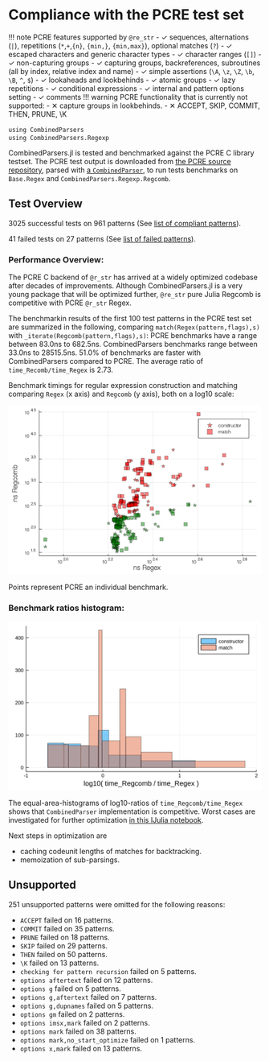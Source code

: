 # Compliance with the PCRE test set
!!! note 
    PCRE features supported by `@re_str` 
    - ✓ sequences, alternations (`|`), repetitions (`*`,`+`,`{n}`, `{min,}`, `{min,max}`), optional matches (`?`)
    - ✓ escaped characters and generic character types
    - ✓ character ranges (`[]`)
    - ✓ non-capturing groups
    - ✓ capturing groups, backreferences, subroutines (all by index, relative index and name)
    - ✓ simple assertions (`\A`, `\z`, `\Z`, `\b`, `\B`, `^`, `$`)
    - ✓ lookaheads and lookbehinds
    - ✓ atomic groups
    - ✓ lazy repetitions
    - ✓ conditional expressions
    - ✓ internal and pattern options setting
    - ✓ comments
!!! warning 
    PCRE functionality that is currently not supported:
    - ✕ capture groups in lookbehinds.
    - ✕ ACCEPT, SKIP, COMMIT, THEN, PRUNE, \K
```@setup session
using CombinedParsers
using CombinedParsers.Regexp
```
CombinedParsers.jl is tested and benchmarked against the PCRE C library testset.
The PCRE test output is downloaded from 
[the PCRE source repository](https://github.com/rurban/pcre/blob/master/testdata/testoutput1), 
parsed with 
[a `CombinedParser`](https://github.com/gkappler/CombinedParsers.jl/blob/master/test/pcretest-parser.jl), to run tests benchmarks on `Base.Regex` and `CombinedParsers.Regexp.Regcomb`.
## Test Overview
3025 successful tests on 961 patterns
(See [list of compliant patterns](pcre-compliance-succeeded.md)).

41 failed tests on 27 patterns
(See [list of failed patterns](pcre-compliance-failed.md)).
### Performance Overview:
The PCRE C backend of `@r_str` has arrived at a widely optimized codebase after decades of improvements.
Although CombinedParsers.jl is a very young package that will be optimized further, 
`@re_str` pure Julia Regcomb is competitive with PCRE `@r_str` Regex.


The benchmarkin results of the first 100 test patterns in the PCRE test set are summarized in the following, comparing `match(Regex(pattern,flags),s)` with `_iterate(Regcomb(pattern,flags),s)`:
PCRE benchmarks have a range between 83.0ns to 682.5ns.
CombinedParsers benchmarks range between 33.0ns to 28515.5ns.
51.0% of benchmarks are faster with CombinedParsers compared to PCRE.
The average ratio of `time_Recomb/time_Regex` is 2.73.


Benchmark timings for regular expression construction and matching comparing `Regex` (x axis) and `Regcomb` (y axis), both on a log10 scale:


![](log_btimes.png)


Points represent PCRE an individual benchmark.
### Benchmark ratios histogram:
![](log_btime_ratio_histogram.svg)



The equal-area-histograms of log10-ratios of `time_Regcomb/time_Regex` shows that `CombinedParser` implementation is competitive.
Worst cases are investigated for further optimization [in this IJulia notebook](https://github.com/gkappler/CombinedParsers.jl/blob/master/benchmark/benchmarks.ipynb).

Next steps in optimization are
- caching codeunit lengths of matches for backtracking.
- memoization of sub-parsings.
## Unsupported
251 unsupported patterns were omitted for the following reasons:

- `ACCEPT` failed on 16 patterns.
- `COMMIT` failed on 35 patterns.
- `PRUNE` failed on 18 patterns.
- `SKIP` failed on 29 patterns.
- `THEN` failed on 50 patterns.
- `\K` failed on 13 patterns.
- `checking for pattern recursion` failed on 5 patterns.
- `options aftertext` failed on 12 patterns.
- `options g` failed on 5 patterns.
- `options g,aftertext` failed on 7 patterns.
- `options g,dupnames` failed on 5 patterns.
- `options gm` failed on 2 patterns.
- `options imsx,mark` failed on 2 patterns.
- `options mark` failed on 38 patterns.
- `options mark,no_start_optimize` failed on 1 patterns.
- `options x,mark` failed on 13 patterns.

